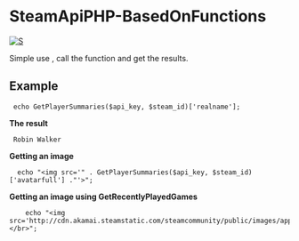 # SteamApiPHP-BasedOnFunctions

[![S](https://steamcommunity-a.akamaihd.net/public/images/signinthroughsteam/sits_01.png)](https://steamcommunity.com/)

Simple use , call the function and get the results.

## Example

```
 echo GetPlayerSummaries($api_key, $steam_id)['realname'];
```

**The result**

```
 Robin Walker
```

**Getting an image**

```
  echo "<img src='" . GetPlayerSummaries($api_key, $steam_id)['avatarfull'] ."'>";
```

**Getting an image using GetRecentlyPlayedGames**

```
	echo "<img src='http://cdn.akamai.steamstatic.com/steamcommunity/public/images/apps/$appid/$img_logo_url.jpg'> </br>";
```
